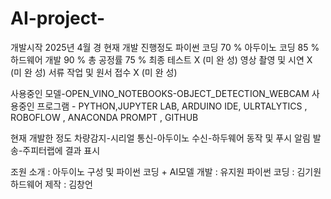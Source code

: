 # AI-project-
개발시작 2025년 4월 경
현재 개발 진행정도
파이썬 코딩 70 %
아두이노 코딩 85 %
하드웨어 개발 90 %
총 공정률 75 %
최종 테스트 X (미 완 성)
영상 촬영 및 시연 X (미 완 성)
서류 작업 및 원서 접수 X (미 완 성)

사용중인 모델-OPEN_VINO_NOTEBOOKS-OBJECT_DETECTION_WEBCAM
사용중인 프로그램 - PYTHON,JUPYTER LAB, ARDUINO IDE, ULRTALYTICS , ROBOFLOW , ANACONDA PROMPT , GITHUB

현재 개발한 정도
차량감지-시리얼 통신-아두이노 수신-하두웨어 동작 및 푸시 알림 발송-주피터랩에 결과 표시


조원 소개 : 
아두이노 구성 및 파이썬 코딩 + AI모델 개발 : 유지원
파이썬 코딩 : 김기원
하드웨어 제작 : 김창언
